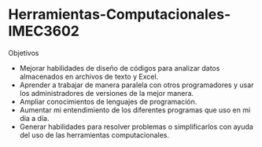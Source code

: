 # Herramientas-Computacionales-IMEC3602

Objetivos
-	Mejorar habilidades de diseño de códigos para analizar datos almacenados en archivos de texto y Excel.
-	Aprender a trabajar de manera paralela con otros programadores y usar los administradores de versiones de la mejor manera.
-	Ampliar conocimientos de lenguajes de programación.
-	Aumentar mi entendimiento de los diferentes programas que uso en mi día a día.
-	Generar habilidades para resolver problemas o simplificarlos con ayuda del uso de las herramientas computacionales.
